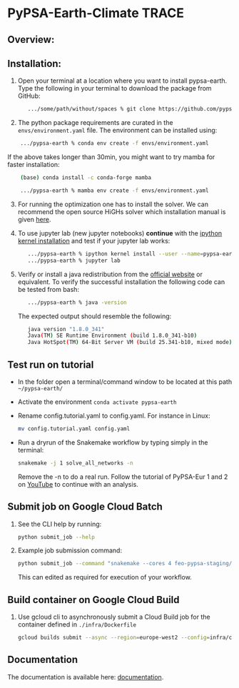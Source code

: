 # PyPSA-Earth-Climate TRACE

## Overview:

## Installation:

1. Open your terminal at a location where you want to install pypsa-earth. Type the following in your terminal to download the package from GitHub:

   ```bash
      .../some/path/without/spaces % git clone https://github.com/pypsa-meets-earth/pypsa-earth.git
   ```
2. The python package requirements are curated in the `envs/environment.yaml` file.
   The environment can be installed using:

```bash
    .../pypsa-earth % conda env create -f envs/environment.yaml
```

   If the above takes longer than 30min, you might want to try mamba for faster installation:

```bash
    (base) conda install -c conda-forge mamba

    .../pypsa-earth % mamba env create -f envs/environment.yaml
```

3. For running the optimization one has to install the solver. We can recommend the open source HiGHs solver which installation manual is given [here](https://github.com/PyPSA/PyPSA/blob/633669d3f940ea256fb0a2313c7a499cbe0122a5/pypsa/linopt.py#L608-L632).
4. To use jupyter lab (new jupyter notebooks) **continue** with the [ipython kernel installation](http://echrislynch.com/2019/02/01/adding-an-environment-to-jupyter-notebooks/) and test if your jupyter lab works:

   ```bash
      .../pypsa-earth % ipython kernel install --user --name=pypsa-earth
      .../pypsa-earth % jupyter lab
   ```
5. Verify or install a java redistribution from the [official website](https://www.oracle.com/java/technologies/downloads/) or equivalent.
   To verify the successful installation the following code can be tested from bash:

   ```bash
      .../pypsa-earth % java -version
   ```

   The expected output should resemble the following:

   ```bash
      java version "1.8.0_341"
      Java(TM) SE Runtime Environment (build 1.8.0_341-b10)
      Java HotSpot(TM) 64-Bit Server VM (build 25.341-b10, mixed mode)
   ```

## Test run on tutorial

- In the folder open a terminal/command window to be located at this path `~/pypsa-earth/`
- Activate the environment `conda activate pypsa-earth`
- Rename config.tutorial.yaml to config.yaml. For instance in Linux:
  ```bash
  mv config.tutorial.yaml config.yaml
  ```
- Run a dryrun of the Snakemake workflow by typing simply in the terminal:
  ```bash
  snakemake -j 1 solve_all_networks -n
  ```

  Remove the -n to do a real run. Follow the tutorial of PyPSA-Eur 1 and 2 on [YouTube](https://www.youtube.com/watch?v=ty47YU1_eeQ) to continue with an analysis.


## Submit job on Google Cloud Batch

1. See the CLI help by running:

   ```bash
   python submit_job --help
   ```

2. Example job submission command:

   ```bash
   python submit_job --command "snakemake --cores 4 feo-pypsa-staging/networks/SN/elec_s_1_ec_lcopt_1H.nc --configfile /mnt/disks/gcs/feo-pypsa-staging/country_configs/config.SN.yaml" --image "europe-west2-docker.pkg.dev/tz-feo-staging/feo-pypsa/pypsa-earth-image" --image-tag "latest" --gcs-bucket-path "feo-pypsa-staging" --config-file ./country_configs/config.SN.yaml --project-id "tz-feo-staging" --region "europe-west2" --machine-type "n1-standard-8" --disk-size-gb 128
   ```

   This can edited as required for execution of your workflow.

## Build container on Google Cloud Build

1. Use gcloud cli to asynchronously submit a Cloud Build job for the container defined in `./infra/Dockerfile`

   ```bash
   gcloud builds submit --async --region=europe-west2 --config=infra/cloudbuild.yaml
   ```

## Documentation

The documentation is available here: [documentation](https://pypsa-earth.readthedocs.io/en/latest/index.html).
